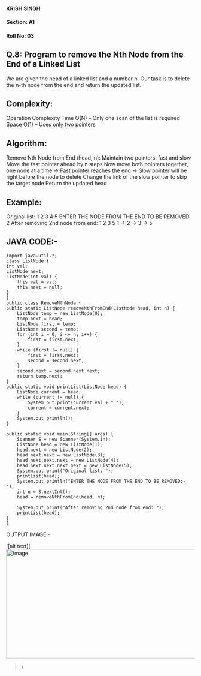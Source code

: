 #### KRISH SINGH
#### Section: A1
#### Roll No: 03




## Q.8: Program to remove the Nth Node from the End of a Linked List

We are given the head of a linked list and a number n.
Our task is to delete the n-th node from the end and return the updated list.

## Complexity:
Operation	Complexity
Time	O(N) – Only one scan of the list is required
Space	O(1) – Uses only two pointers

## Algorithm:
Remove Nth Node from End (head, n):
Maintain two pointers: fast and slow
Move the fast pointer ahead by n steps
Now move both pointers together, one node at a time
→ Fast pointer reaches the end
→ Slow pointer will be right before the node to delete
Change the link of the slow pointer to skip the target node
Return the updated head

## Example:
Original list: 1 2 3 4 5
ENTER THE NODE FROM THE END TO BE REMOVED: 2
 After removing 2nd node from end: 1 2 3 5
1  →  2  →  3  →  5


## JAVA CODE:- 
    import java.util.*;
    class ListNode {
    int val;
    ListNode next;
    ListNode(int val) {
        this.val = val;
        this.next = null;
    }
    }
    public class RemoveNthNode {
    public static ListNode removeNthFromEnd(ListNode head, int n) {
        ListNode temp = new ListNode(0);
        temp.next = head;
        ListNode first = temp;
        ListNode second = temp;
        for (int i = 0; i <= n; i++) {
            first = first.next;
        }
        while (first != null) {
            first = first.next;
            second = second.next;
        }
        second.next = second.next.next;
        return temp.next;
    }
    public static void printList(ListNode head) {
        ListNode current = head;
        while (current != null) {
            System.out.print(current.val + " ");
            current = current.next;
        }
        System.out.println();
    }

    public static void main(String[] args) {
        Scanner S = new Scanner(System.in);
        ListNode head = new ListNode(1);
        head.next = new ListNode(2);
        head.next.next = new ListNode(3);
        head.next.next.next = new ListNode(4);
        head.next.next.next.next = new ListNode(5);
        System.out.print("Original list: ");
        printList(head);
        System.out.println("ENTER THE NODE FROM THE END TO BE REMOVED:- ");
        int n = S.nextInt();
        head = removeNthFromEnd(head, n);

        System.out.print("After removing 2nd node from end: ");
        printList(head);
    }
    }


OUTPUT IMAGE:- 

![alt text](<img width="1916" height="291" alt="image" src="https://github.com/user-attachments/assets/47a0b70f-fe83-4cb0-889d-28c4a58989fe" />
>)

